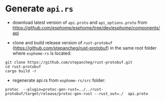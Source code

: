 # Generate `api.rs`

- download latest version of `api.proto` and `api_options.proto` from https://github.com/esphome/esphome/tree/dev/esphome/components/api

- clone and build release version of `rust-protobuf` (https://github.com/stepancheg/rust-protobuf) in the same root folder where `esphome-rs` is located:

```shell
git clone https://github.com/stepancheg/rust-protobuf.git
cd rust-protobuf
cargo build -r
```

- regenerate api.rs from `esphome-rs/src` folder:

```shell
protoc  --plugin=protoc-gen-rust=../../rust-protobuf/target/release/protoc-gen-rust --rust_out=./  api.proto
```
